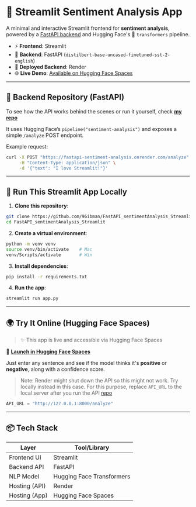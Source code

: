 # 🧠 Streamlit Sentiment Analysis App

A minimal and interactive Streamlit frontend for **sentiment analysis**, powered by a [FastAPI backend](https://github.com/96ibman/FastAPI_sentiment_analysis) and Hugging Face's 🤗 `transformers` pipeline.

- ⚡ **Frontend**: Streamlit  
- 🚀 **Backend**: FastAPI (`distilbert-base-uncased-finetuned-sst-2-english`)  
- 📡 **Deployed Backend**: Render  
- 🌐 **Live Demo**: [Available on Hugging Face Spaces](https://huggingface.co/spaces/Ibrahimnasser/FastAPI_SentimentAnalysis)

---

## 🔧 Backend Repository (FastAPI)

To see how the API works behind the scenes or run it yourself, check **[my repo](https://github.com/96ibman/FastAPI_sentiment_analysis)**

It uses Hugging Face’s `pipeline("sentiment-analysis")` and exposes a simple `/analyze` POST endpoint.

Example request:

```bash
curl -X POST "https://fastapi-sentiment-analysis.onrender.com/analyze" \
     -H "Content-Type: application/json" \
     -d '{"text": "I love Streamlit!"}'
```

---

## 🚀 Run This Streamlit App Locally

1. **Clone this repository**:

```bash
git clone https://github.com/96ibman/FastAPI_sentimentAnalysis_Streamlit.git
cd FastAPI_sentimentAnalysis_Streamlit
```

2. **Create a virtual environment**:

```bash
python -m venv venv
source venv/bin/activate    # Mac
venv/Scripts/activate       # Win
```

3. **Install dependencies**:

```bash
pip install -r requirements.txt
```

4. **Run the app**:

```bash
streamlit run app.py
```

---

## 🌍 Try It Online (Hugging Face Spaces)

> ✨ This app is live and accessible via Hugging Face Spaces

🔗 [**Launch in Hugging Face Spaces**](https://huggingface.co/spaces/Ibrahimnasser/FastAPI_SentimentAnalysis)

Just enter any sentence and see if the model thinks it's **positive** or **negative**, along with a confidence score.

> Note: Render might shut down the API so this might not work. Try locally instead in this case. For this purpose, replace `API_URL` to the local server after you run the API [repo](https://github.com/96ibman/FastAPI_sentiment_analysis)
```python
API_URL = "http://127.0.0.1:8000/analyze"
```
---

## 📦 Tech Stack

| Layer        | Tool/Library |
|--------------|--------------|
| Frontend UI  | Streamlit    |
| Backend API  | FastAPI      |
| NLP Model    | Hugging Face Transformers |
| Hosting (API) | Render      |
| Hosting (App) | Hugging Face Spaces |
